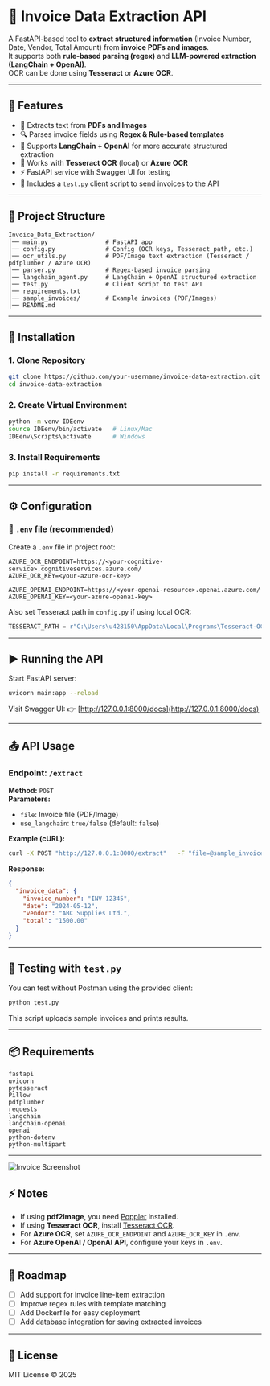 # 📄 Invoice Data Extraction API

A FastAPI-based tool to **extract structured information** (Invoice Number, Date, Vendor, Total Amount) from **invoice PDFs and images**.  
It supports both **rule-based parsing (regex)** and **LLM-powered extraction (LangChain + OpenAI)**.  
OCR can be done using **Tesseract** or **Azure OCR**.

---

## 🚀 Features
- 📑 Extracts text from **PDFs and Images**
- 🔍 Parses invoice fields using **Regex & Rule-based templates**
- 🤖 Supports **LangChain + OpenAI** for more accurate structured extraction
- 🔡 Works with **Tesseract OCR** (local) or **Azure OCR**
- ⚡ FastAPI service with Swagger UI for testing
- 🧪 Includes a `test.py` client script to send invoices to the API

---

## 📂 Project Structure
```
Invoice_Data_Extraction/
│── main.py                # FastAPI app
│── config.py              # Config (OCR keys, Tesseract path, etc.)
│── ocr_utils.py           # PDF/Image text extraction (Tesseract / pdfplumber / Azure OCR)
│── parser.py              # Regex-based invoice parsing
│── langchain_agent.py     # LangChain + OpenAI structured extraction
│── test.py                # Client script to test API
│── requirements.txt
│── sample_invoices/       # Example invoices (PDF/Images)
│── README.md
```

---

## 🔧 Installation

### 1. Clone Repository
```bash
git clone https://github.com/your-username/invoice-data-extraction.git
cd invoice-data-extraction
```

### 2. Create Virtual Environment
```bash
python -m venv IDEenv
source IDEenv/bin/activate   # Linux/Mac
IDEenv\Scripts\activate      # Windows
```

### 3. Install Requirements
```bash
pip install -r requirements.txt
```

---

## ⚙️ Configuration

### 🔹 `.env` file (recommended)
Create a `.env` file in project root:
```
AZURE_OCR_ENDPOINT=https://<your-cognitive-service>.cognitiveservices.azure.com/
AZURE_OCR_KEY=<your-azure-ocr-key>

AZURE_OPENAI_ENDPOINT=https://<your-openai-resource>.openai.azure.com/
AZURE_OPENAI_KEY=<your-azure-openai-key>
```

Also set Tesseract path in `config.py` if using local OCR:
```python
TESSERACT_PATH = r"C:\Users\u428150\AppData\Local\Programs\Tesseract-OCR\tesseract.exe"  # adjust for your OS"
```

---

## ▶️ Running the API
Start FastAPI server:
```bash
uvicorn main:app --reload
```

Visit Swagger UI:
👉 [http://127.0.0.1:8000/docs](http://127.0.0.1:8000/docs)

---

## 📤 API Usage

### Endpoint: `/extract`
**Method:** `POST`  
**Parameters:**
- `file`: Invoice file (PDF/Image)
- `use_langchain`: `true/false` (default: `false`)

**Example (cURL):**
```bash
curl -X POST "http://127.0.0.1:8000/extract"   -F "file=@sample_invoices/invoice1.pdf"   -F "use_langchain=true"
```

**Response:**
```json
{
  "invoice_data": {
    "invoice_number": "INV-12345",
    "date": "2024-05-12",
    "vendor": "ABC Supplies Ltd.",
    "total": "1500.00"
  }
}
```

---

## 🧪 Testing with `test.py`
You can test without Postman using the provided client:
```bash
python test.py
```

This script uploads sample invoices and prints results.

---

## 📦 Requirements
```
fastapi
uvicorn
pytesseract
Pillow
pdfplumber
requests
langchain
langchain-openai
openai
python-dotenv
python-multipart
```

---
<!-- ![Alt text](Screenshot(46).png) -->
![Invoice Screenshot](Invoice_Data_Extraction/Screenshot(47).png)





## ⚡ Notes
- If using **pdf2image**, you need [Poppler](https://github.com/oschwartz10612/poppler-windows/releases/) installed.  
- If using **Tesseract OCR**, install [Tesseract OCR](https://github.com/tesseract-ocr/tesseract).  
- For **Azure OCR**, set `AZURE_OCR_ENDPOINT` and `AZURE_OCR_KEY` in `.env`.  
- For **Azure OpenAI / OpenAI API**, configure your keys in `.env`.  

---

## 📌 Roadmap
- [ ] Add support for invoice line-item extraction  
- [ ] Improve regex rules with template matching  
- [ ] Add Dockerfile for easy deployment  
- [ ] Add database integration for saving extracted invoices  

---

## 📝 License
MIT License © 2025  
